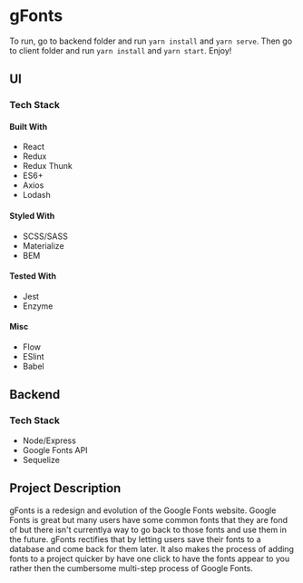 # gFonts

To run, go to backend folder and run `yarn install` and `yarn serve`. Then go to client folder and run `yarn install` and `yarn start`. Enjoy!

## UI

### Tech Stack

#### Built With

- React
- Redux
- Redux Thunk
- ES6+
- Axios
- Lodash

#### Styled With

- SCSS/SASS
- Materialize
- BEM

#### Tested With

- Jest
- Enzyme

#### Misc

- Flow
- ESlint
- Babel

## Backend

### Tech Stack

- Node/Express
- Google Fonts API
- Sequelize

## Project Description

gFonts is a redesign and evolution of the Google Fonts website. Google Fonts is great but many users have some common fonts that they are fond of but there isn't currentlya way to go back to those fonts and use them in the future. gFonts rectifies that by letting users save their fonts to a database and come back for them later. It also makes the process of adding fonts to a project quicker by have one click to have the fonts appear to you rather then the cumbersome multi-step process of Google Fonts.
